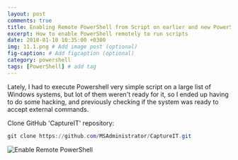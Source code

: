 ```yaml
---
layout: post
comments: true
title: Enabling Remote PowerShell from Script on earlier and new PowerShell versions
excerpt: How to enable PowerShell remotely to run scripts
date: 2018-01-10 10:35:00 +0300
img: 11.1.png # Add image post (optional)
fig-caption: # Add figcaption (optional)
category: powershell
tags: [PowerShell] # add tag
---
```


Lately, I had to execute Powershell very simple script on a large list of Windows systems, but lot of them weren't ready for it, so I ended up having to do some hacking, and previously checking if the system was ready to accept external commands.


Clone GitHub 'CaptureIT' repository:
```powershell
git clone https://github.com/MSAdministrator/CaptureIT.git
```



![Enable Remote PowerShell]({{site.baseurl}}/assets/img/11.1.png)
